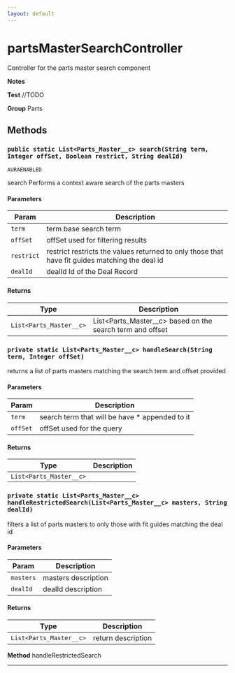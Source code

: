 ```yaml
---
layout: default
---
```

# partsMasterSearchController

Controller for the parts master search component


**Notes** 


**Test** //TODO


**Group** Parts

## Methods
### `public static List<Parts_Master__c> search(String term, Integer offSet, Boolean restrict, String dealId)`

`AURAENABLED`

search Performs a context aware search of the parts masters

#### Parameters

|Param|Description|
|---|---|
|`term`|term base search term|
|`offSet`|offSet used for filtering results|
|`restrict`|restrict restricts the values returned to only those that have fit guides matching the deal id|
|`dealId`|dealId Id of the Deal Record|

#### Returns

|Type|Description|
|---|---|
|`List<Parts_Master__c>`|List<Parts_Master__c> based on the search term and offset|

### `private static List<Parts_Master__c> handleSearch(String term, Integer offSet)`

returns a list of parts masters matching the search term and offset provided

#### Parameters

|Param|Description|
|---|---|
|`term`|search term that will be have * appended to it|
|`offSet`|offSet used for the query|

#### Returns

|Type|Description|
|---|---|
|`List<Parts_Master__c>`||

### `private static List<Parts_Master__c> handleRestrictedSearch(List<Parts_Master__c> masters, String dealId)`

filters a list of parts masters to only those with fit guides matching the deal id

#### Parameters

|Param|Description|
|---|---|
|`masters`|masters description|
|`dealId`|dealId description|

#### Returns

|Type|Description|
|---|---|
|`List<Parts_Master__c>`|return description|


**Method** handleRestrictedSearch

---
